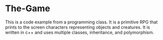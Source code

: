 The-Game
========

This is a code example from a programming class. It is a primitive RPG that prints to the screen characters representing objects and creatures. It is written in c++ and uses multiple classes, inheritance, and polymorphism.
